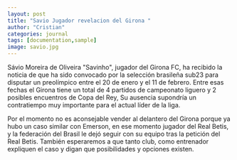 ```yaml
---
layout: post
title: "Savio Jugador revelacion del Girona "
author: "Cristian"
categories: journal
tags: [documentation,sample]
image: savio.jpg
---
```


Sávio Moreira de Oliveira "Savinho", jugador del Girona FC, ha recibido la noticia de que ha sido convocado por la selección brasileña sub23 para disputar un preolímpico entre el 20 de enero y el 11 de febrero. Entre esas fechas el Girona tiene un total de 4 partidos de campeonato liguero y 2 posibles encuentros de Copa del Rey, Su ausencia supondría un contratiempo muy importante para el actual líder de la liga.

Por el momento no es aconsejable vender al delantero del Girona porque ya hubo un caso similar con Emerson, en ese momento jugador del Real Betis, y la federación del Brasil le dejó seguir con su equipo tras la petición del Real Betis. También esperaremos a que tanto club, como entrenador expliquen el caso y digan que posibilidades y opciones existen.